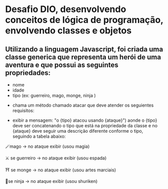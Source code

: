 #  Desafio DIO, desenvolvendo conceitos de lógica de programação, envolvendo classes e objetos

## Utilizando a linguagem Javascript, foi criada uma classe generica que representa um herói de uma aventura e que possui as seguintes propriedades:

 - nome
 - idade
 - tipo (ex: guerreiro, mago, monge, ninja )

* chama um método chamado atacar que deve atender os seguientes requisitos:

 * exibir a mensagem: "o {tipo} atacou usando {ataque}")
aonde o {tipo} deve ser concatenando o tipo que está na propriedade da classe
e no {ataque} deve seguir uma descrição diferente conforme o tipo, seguindo a tabela abaixo:

 🪄mago -> no ataque exibir (usou magia) 
 
 :crossed_swords: se guerreiro -> no ataque exibir (usou espada) 
 
 :shinto_shrine: se monge -> no ataque exibir (usou artes marciais) 
 
 🥷se ninja -> no ataque exibir (usou shuriken)

